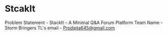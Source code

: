 # StcakIt
Problem Statement - StackIt – A Minimal Q&A Forum Platform
Team Name -Storm Bringers
TL's email - Prodipta645@gmail.com
